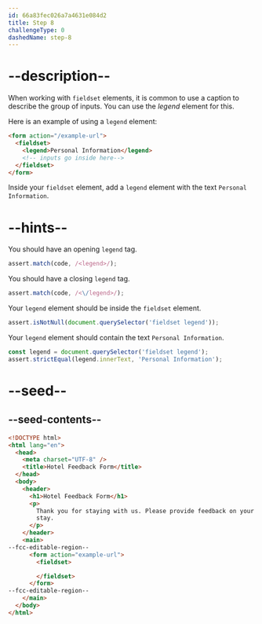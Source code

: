 ```yaml
---
id: 66a83fec026a7a4631e084d2
title: Step 8
challengeType: 0
dashedName: step-8
---
```


# --description--

When working with `fieldset` elements, it is common to use a caption to describe the group of inputs. You can use the <dfn>legend</dfn> element for this.

Here is an example of using a `legend` element:

```html
<form action="/example-url">
  <fieldset>
    <legend>Personal Information</legend>
    <!-- inputs go inside here-->
  </fieldset>
</form>
```

Inside your `fieldset` element, add a `legend` element with the text `Personal Information`.

# --hints--

You should have an opening `legend` tag.

```js
assert.match(code, /<legend>/);
```

You should have a closing `legend` tag.

```js
assert.match(code, /<\/legend>/);
```

Your `legend` element should be inside the `fieldset` element.

```js
assert.isNotNull(document.querySelector('fieldset legend'));
```

Your `legend` element should contain the text `Personal Information`.

```js
const legend = document.querySelector('fieldset legend');
assert.strictEqual(legend.innerText, 'Personal Information');
```

# --seed--

## --seed-contents--

```html
<!DOCTYPE html>
<html lang="en">
  <head>
    <meta charset="UTF-8" />
    <title>Hotel Feedback Form</title>
  </head>
  <body>
    <header>
      <h1>Hotel Feedback Form</h1>
      <p>
        Thank you for staying with us. Please provide feedback on your recent
        stay.
      </p>
    </header>
    <main>
--fcc-editable-region--
      <form action="example-url"> 
        <fieldset>

        </fieldset>
      </form>
--fcc-editable-region--
    </main>
  </body>
</html>
```
